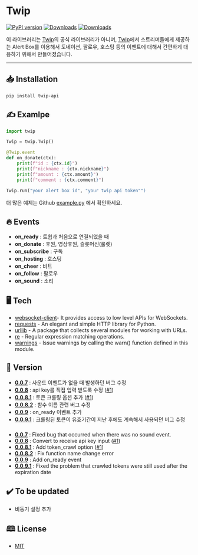 # Twip

[![PyPI version](https://badge.fury.io/py/twip-api.svg)](https://badge.fury.io/py/twip-api) [![Downloads](https://pepy.tech/badge/twip-api)](https://pepy.tech/project/twip-api) [![Downloads](https://pepy.tech/badge/twip-api/month)](https://pepy.tech/project/twip-api)

이 라이브러리는 [Twip](www.twip.kr)의 공식 라이브러리가 아니며, [Twip](www.twip.kr)에서 스트리머들에게 제공하는 Alert Box를 이용해서 도네이션, 팔로우, 호스팅 등의 이벤트에 대해서 간편하게 대응하기 위해서 만들어졌습니다.

------------


## 📥 Installation

```shell
pip install twip-api
```

## ✍️ Examlpe

```py
import twip

Twip = twip.Twip()

@Twip.event
def on_donate(ctx):
    print(f"id : {ctx.id}")
    print(f"nickname : {ctx.nickname}")
    print(f"amount : {ctx.amount}")
    print(f"comment : {ctx.comment}")
    
Twip.run("your alert box id", "your twip api token"")
```

더 많은 예제는 Github [example.py](https://github.com/junah201/Twip/blob/main/twip/example.py) 에서 확인하세요.

## 🔥 Events

- **on_ready** : 트윕과 처음으로 연결되었을 때
- **on_donate** : 후원, 영상후원, 슬롯머신(룰렛)
- **on_subscribe** : 구독
- **on_hosting** : 호스팅
- **on_cheer** : 비트
- **on_follow** : 팔로우
- **on_sound** : 소리

## 🖥️ Tech

- [websocket-client](https://github.com/websocket-client/websocket-client)- It provides access to low level APIs for WebSockets.
- [requests](https://github.com/psf/requests) - An elegant and simple HTTP library for Python.
- [urllib](https://docs.python.org/3/library/urllib.html) - A package that collects several modules for working with URLs.
- [re](https://docs.python.org/3/library/re.html?highlight=re#module-re) - Regular expression matching operations.
- [warnings](https://docs.python.org/ko/3/library/warnings.html) - Issue warnings by calling the warn() function defined in this module.


## 📖 Version

- **[0.0.7](https://pypi.org/project/twip-api/0.0.7/)** : 사운드 이벤트가 없을 때 발생하던 버그 수정
- **[0.0.8](https://pypi.org/project/twip-api/0.0.8/)** : api key를 직접 입력 받도록 수정 ([#1](https://github.com/junah201/Twip/issues/1))
- **[0.0.8.1](https://pypi.org/project/twip-api/0.0.8.1/)** : 토큰 크롤링 옵션 추가 ([#1](https://github.com/junah201/Twip/issues/1))
- **[0.0.8.2](https://pypi.org/project/twip-api/0.0.8.2/)** : 함수 이름 관련 버그 수정
- **[0.0.9](https://pypi.org/project/twip-api/0.0.9/)** : on_ready 이벤트 추가
- **[0.0.9.1](https://pypi.org/project/twip-api/0.0.9.1/)** : 크롤링된 토큰이 유효기간이 지난 후에도 계속해서 사용되던 버그 수정

###

- **[0.0.7](https://pypi.org/project/twip-api/0.0.7/)** : Fixed bug that occurred when there was no sound event.
- **[0.0.8](https://pypi.org/project/twip-api/0.0.8/)** : Convert to receive api key input ([#1](https://github.com/junah201/Twip/issues/1))
- **[0.0.8.1](https://pypi.org/project/twip-api/0.0.8.1/)** : Add token_crawl option ([#1](https://github.com/junah201/Twip/issues/1))
- **[0.0.8.2](https://pypi.org/project/twip-api/0.0.8.2/)** : Fix function name change error
- **[0.0.9](https://pypi.org/project/twip-api/0.0.9/)** : Add on_ready event
- **[0.0.9.1](https://pypi.org/project/twip-api/0.0.9.1/)** : Fixed the problem that crawled tokens were still used after the expiration date

## ✔️ To be updated

- 비동기 설정 추가


## 🕮 License

- [MIT](https://github.com/junah201/Twip/blob/main/LICENSE)
